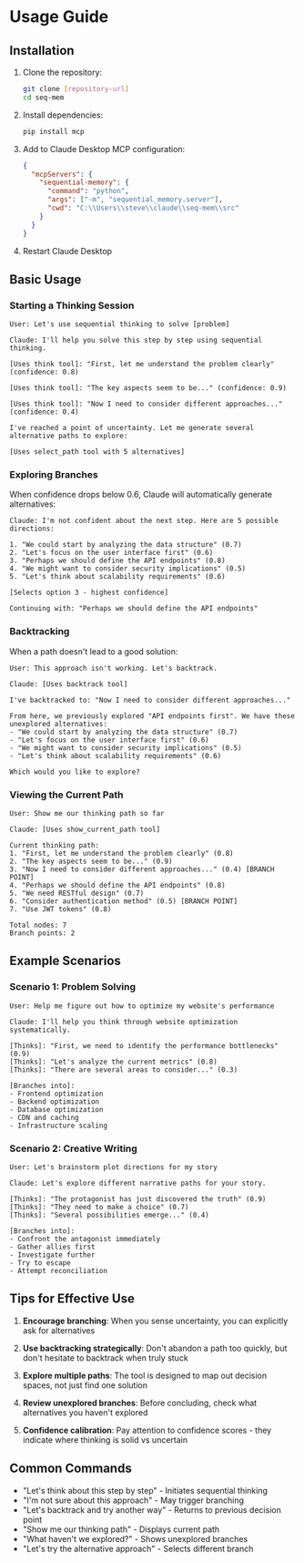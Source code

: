 # Usage Guide

## Installation

1. Clone the repository:
   ```bash
   git clone [repository-url]
   cd seq-mem
   ```

2. Install dependencies:
   ```bash
   pip install mcp
   ```

3. Add to Claude Desktop MCP configuration:
   ```json
   {
     "mcpServers": {
       "sequential-memory": {
         "command": "python",
         "args": ["-m", "sequential_memory.server"],
         "cwd": "C:\\Users\\steve\\claude\\seq-mem\\src"
       }
     }
   }
   ```

4. Restart Claude Desktop

## Basic Usage

### Starting a Thinking Session

```
User: Let's use sequential thinking to solve [problem]

Claude: I'll help you solve this step by step using sequential thinking.

[Uses think tool]: "First, let me understand the problem clearly" (confidence: 0.8)

[Uses think tool]: "The key aspects seem to be..." (confidence: 0.9)

[Uses think tool]: "Now I need to consider different approaches..." (confidence: 0.4)

I've reached a point of uncertainty. Let me generate several alternative paths to explore:

[Uses select_path tool with 5 alternatives]
```

### Exploring Branches

When confidence drops below 0.6, Claude will automatically generate alternatives:

```
Claude: I'm not confident about the next step. Here are 5 possible directions:

1. "We could start by analyzing the data structure" (0.7)
2. "Let's focus on the user interface first" (0.6)
3. "Perhaps we should define the API endpoints" (0.8)
4. "We might want to consider security implications" (0.5)
5. "Let's think about scalability requirements" (0.6)

[Selects option 3 - highest confidence]

Continuing with: "Perhaps we should define the API endpoints"
```

### Backtracking

When a path doesn't lead to a good solution:

```
User: This approach isn't working. Let's backtrack.

Claude: [Uses backtrack tool]

I've backtracked to: "Now I need to consider different approaches..." 

From here, we previously explored "API endpoints first". We have these unexplored alternatives:
- "We could start by analyzing the data structure" (0.7)
- "Let's focus on the user interface first" (0.6)
- "We might want to consider security implications" (0.5)
- "Let's think about scalability requirements" (0.6)

Which would you like to explore?
```

### Viewing the Current Path

```
User: Show me our thinking path so far

Claude: [Uses show_current_path tool]

Current thinking path:
1. "First, let me understand the problem clearly" (0.8)
2. "The key aspects seem to be..." (0.9)
3. "Now I need to consider different approaches..." (0.4) [BRANCH POINT]
4. "Perhaps we should define the API endpoints" (0.8)
5. "We need RESTful design" (0.7)
6. "Consider authentication method" (0.5) [BRANCH POINT]
7. "Use JWT tokens" (0.8)

Total nodes: 7
Branch points: 2
```

## Example Scenarios

### Scenario 1: Problem Solving
```
User: Help me figure out how to optimize my website's performance

Claude: I'll help you think through website optimization systematically.

[Thinks]: "First, we need to identify the performance bottlenecks" (0.9)
[Thinks]: "Let's analyze the current metrics" (0.8)
[Thinks]: "There are several areas to consider..." (0.3)

[Branches into]: 
- Frontend optimization
- Backend optimization  
- Database optimization
- CDN and caching
- Infrastructure scaling
```

### Scenario 2: Creative Writing
```
User: Let's brainstorm plot directions for my story

Claude: Let's explore different narrative paths for your story.

[Thinks]: "The protagonist has just discovered the truth" (0.9)
[Thinks]: "They need to make a choice" (0.7)
[Thinks]: "Several possibilities emerge..." (0.4)

[Branches into]:
- Confront the antagonist immediately
- Gather allies first
- Investigate further
- Try to escape
- Attempt reconciliation
```

## Tips for Effective Use

1. **Encourage branching**: When you sense uncertainty, you can explicitly ask for alternatives

2. **Use backtracking strategically**: Don't abandon a path too quickly, but don't hesitate to backtrack when truly stuck

3. **Explore multiple paths**: The tool is designed to map out decision spaces, not just find one solution

4. **Review unexplored branches**: Before concluding, check what alternatives you haven't explored

5. **Confidence calibration**: Pay attention to confidence scores - they indicate where thinking is solid vs uncertain

## Common Commands

- "Let's think about this step by step" - Initiates sequential thinking
- "I'm not sure about this approach" - May trigger branching
- "Let's backtrack and try another way" - Returns to previous decision point
- "Show me our thinking path" - Displays current path
- "What haven't we explored?" - Shows unexplored branches
- "Let's try the alternative approach" - Selects different branch
